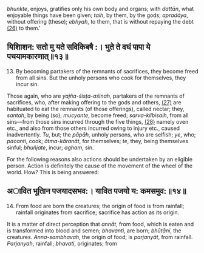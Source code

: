*bhunkte*, enjoys, gratifies only his own body and organs; with *dattān*, what enjoyable things have been given; *taih*, by them, by the gods; *apradāya*, without offering (these); *ebhyah*, to them, that is without repaying the debt [\(26\)](#page--1-0) to them.'

## यिशािशन: सतो मु यते सविकिबषै :। भुते ते वघं पापा ये पचयामकारणात्॥१३॥

13. By becoming partakers of the remnants of sacrifices, they become freed from all sins. But the unholy persons who cook for themselves, they incur sin.

Those again, who are *yajña-śisṭa-aśinah*, partakers of the remnants of sacrifices, who, after making offering to the gods and others, [\(27\)](#page--1-1) are habituated to eat the remnants (of those offerings), called nectar; they, *santah*, by being (so); *mucyante*, become freed; *sarva-kilbisaih*, from all sins—from those sins incurred through the five things, [\(28\)](#page--1-2) namely oven etc., and also from those others incurred owing to injury etc., caused inadvertently. *Tu*, but; the *pāpāh*, unholy persons, who are selfish; *ye*, who; *pacanti*, cook; *ātma-kāranāt*, for themselves; *te*, they, being themselves sinful; *bhuñjate*, incur; *agham*, sin.

For the following reasons also actions should be undertaken by an eligible person. Action is definitely the cause of the movement of the wheel of the world. How? This is being answered:

## अावित भूतािन पजयादसभव:। यावित पजयो य: कमसमुव:॥१४॥

14. From food are born the creatures; the origin of food is from rainfall; rainfall originates from sacrifice; sacrifice has action as its origin.

It is a matter of direct perception that *annāt*, from food, which is eaten and is transformed into blood and semen; *bhavanti*, are born; *bhūtāni*, the creatures. *Anna-sambhavah*, the origin of food; is *parjanyāt*, from rainfall. *Parjanyah*, rainfall; *bhavati*, originates; from